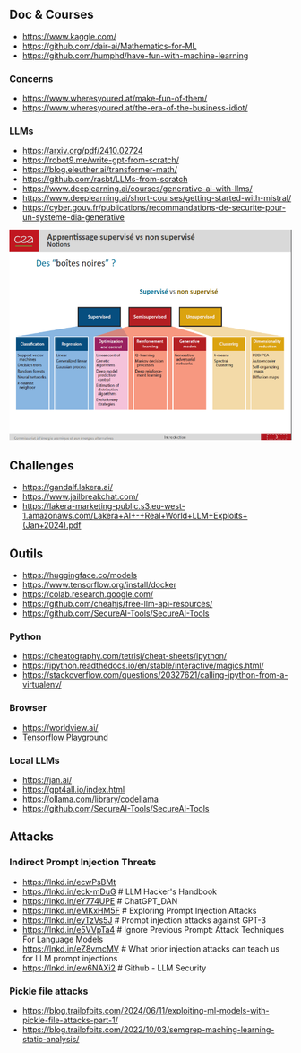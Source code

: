 ## Doc & Courses

- https://www.kaggle.com/
- https://github.com/dair-ai/Mathematics-for-ML
- https://github.com/humphd/have-fun-with-machine-learning

### Concerns

- https://www.wheresyoured.at/make-fun-of-them/
- https://www.wheresyoured.at/the-era-of-the-business-idiot/

### LLMs

- https://arxiv.org/pdf/2410.02724
- https://robot9.me/write-gpt-from-scratch/
- https://blog.eleuther.ai/transformer-math/
- https://github.com/rasbt/LLMs-from-scratch
- https://www.deeplearning.ai/courses/generative-ai-with-llms/
- https://www.deeplearning.ai/short-courses/getting-started-with-mistral/
- https://cyber.gouv.fr/publications/recommandations-de-securite-pour-un-systeme-dia-generative

![](./images/ml.png)

## Challenges

- https://gandalf.lakera.ai/
- https://www.jailbreakchat.com/
- https://lakera-marketing-public.s3.eu-west-1.amazonaws.com/Lakera+AI+-+Real+World+LLM+Exploits+(Jan+2024).pdf

## Outils

- https://huggingface.co/models
- https://www.tensorflow.org/install/docker
- https://colab.research.google.com/
- https://github.com/cheahjs/free-llm-api-resources/
- https://github.com/SecureAI-Tools/SecureAI-Tools

### Python

- https://cheatography.com/tetrisj/cheat-sheets/ipython/
- https://ipython.readthedocs.io/en/stable/interactive/magics.html/
- https://stackoverflow.com/questions/20327621/calling-ipython-from-a-virtualenv/

### Browser

- https://worldview.ai/
- [Tensorflow Playground](https://playground.tensorflow.org/#activation=tanh&batchSize=10&dataset=circle&regDataset=reg-plane&learningRate=0.03&regularizationRate=0&noise=0&networkShape=4,2&seed=0.93066&showTestData=false&discretize=false&percTrainData=50&x=true&y=true&xTimesY=false&xSquared=false&ySquared=false&cosX=false&sinX=false&cosY=false&sinY=false&collectStats=false&problem=classification&initZero=false&hideText=false)

### Local LLMs

- https://jan.ai/
- https://gpt4all.io/index.html
- https://ollama.com/library/codellama
- https://github.com/SecureAI-Tools/SecureAI-Tools

## Attacks

### Indirect Prompt Injection Threats

- https://lnkd.in/ecwPsBMt
- https://lnkd.in/eck-mDuG # LLM Hacker's Handbook
- https://lnkd.in/eY774UPE # ChatGPT_DAN
- https://lnkd.in/eMKxHM5F # Exploring Prompt Injection Attacks
- https://lnkd.in/eyTzVs5J # Prompt injection attacks against GPT-3
- https://lnkd.in/e5VVpTa4 # Ignore Previous Prompt: Attack Techniques For Language Models
- https://lnkd.in/eZ8vmcMV # What prior injection attacks can teach us for LLM prompt injections
- https://lnkd.in/ew6NAXi2 # Github - LLM Security

### Pickle file attacks

- https://blog.trailofbits.com/2024/06/11/exploiting-ml-models-with-pickle-file-attacks-part-1/
- https://blog.trailofbits.com/2022/10/03/semgrep-maching-learning-static-analysis/

